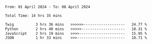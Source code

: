 <!--START_SECTION:waka-->

```txt
From: 01 April 2024 - To: 08 April 2024

Total Time: 14 hrs 35 mins

Twig          3 hrs 36 mins   >>>>>>-------------------   24.77 %
Python        2 hrs 40 mins   >>>>>--------------------   18.31 %
JavaScript    2 hrs 19 mins   >>>>---------------------   15.95 %
JSON          1 hr 33 mins    >>>----------------------   10.71 %
```

<!--END_SECTION:waka-->
